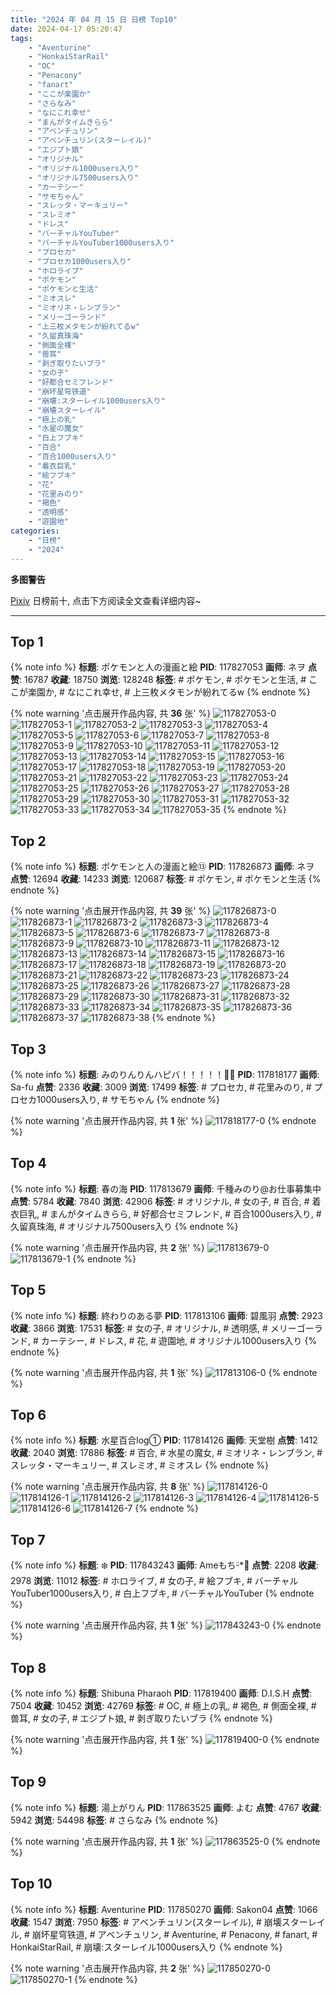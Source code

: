 ```yaml
---
title: "2024 年 04 月 15 日 日榜 Top10"
date: 2024-04-17 05:20:47
tags:
    - "Aventurine"
    - "HonkaiStarRail"
    - "OC"
    - "Penacony"
    - "fanart"
    - "ここが楽園か"
    - "さらなみ"
    - "なにこれ幸せ"
    - "まんがタイムきらら"
    - "アベンチュリン"
    - "アベンチュリン(スターレイル)"
    - "エジプト娘"
    - "オリジナル"
    - "オリジナル1000users入り"
    - "オリジナル7500users入り"
    - "カーテシー"
    - "サモちゃん"
    - "スレッタ・マーキュリー"
    - "スレミオ"
    - "ドレス"
    - "バーチャルYouTuber"
    - "バーチャルYouTuber1000users入り"
    - "プロセカ"
    - "プロセカ1000users入り"
    - "ホロライブ"
    - "ポケモン"
    - "ポケモンと生活"
    - "ミオスレ"
    - "ミオリネ・レンブラン"
    - "メリーゴーランド"
    - "上三枚メタモンが紛れてるw"
    - "久留真珠海"
    - "側面全裸"
    - "兽耳"
    - "剥ぎ取りたいブラ"
    - "女の子"
    - "好都合セミフレンド"
    - "崩坏星穹铁道"
    - "崩壊:スターレイル1000users入り"
    - "崩壊スターレイル"
    - "極上の乳"
    - "水星の魔女"
    - "白上フブキ"
    - "百合"
    - "百合1000users入り"
    - "着衣巨乳"
    - "絵フブキ"
    - "花"
    - "花里みのり"
    - "褐色"
    - "透明感"
    - "遊園地"
categories:
    - "日榜"
    - "2024"
---
```


<i class="fa fa-triangle-exclamation"></i>**多图警告**<i class="fa fa-triangle-exclamation"></i>

[Pixiv](https://www.pixiv.net/) 日榜前十, 点击下方阅读全文查看详细内容~

<!-- more -->

---

## Top 1

{% note info %}
**标题**: ポケモンと人の漫画と絵
**PID**: 117827053 **画师**: ネヲ
**点赞**: 16787 **收藏**: 18750 **浏览**: 128248
**标签**: # ポケモン, # ポケモンと生活, # ここが楽園か, # なにこれ幸せ, # 上三枚メタモンが紛れてるw
{% endnote %}

{% note warning '点击展开作品内容, 共 **36** 张' %}
![117827053-0](https://i.pixiv.re/img-original/img/2024/04/14/12/43/59/117827053_p0.png)
![117827053-1](https://i.pixiv.re/img-original/img/2024/04/14/12/43/59/117827053_p1.png)
![117827053-2](https://i.pixiv.re/img-original/img/2024/04/14/12/43/59/117827053_p2.png)
![117827053-3](https://i.pixiv.re/img-original/img/2024/04/14/12/43/59/117827053_p3.png)
![117827053-4](https://i.pixiv.re/img-original/img/2024/04/14/12/43/59/117827053_p4.png)
![117827053-5](https://i.pixiv.re/img-original/img/2024/04/14/12/43/59/117827053_p5.png)
![117827053-6](https://i.pixiv.re/img-original/img/2024/04/14/12/43/59/117827053_p6.png)
![117827053-7](https://i.pixiv.re/img-original/img/2024/04/14/12/43/59/117827053_p7.png)
![117827053-8](https://i.pixiv.re/img-original/img/2024/04/14/12/43/59/117827053_p8.png)
![117827053-9](https://i.pixiv.re/img-original/img/2024/04/14/12/43/59/117827053_p9.png)
![117827053-10](https://i.pixiv.re/img-original/img/2024/04/14/12/43/59/117827053_p10.png)
![117827053-11](https://i.pixiv.re/img-original/img/2024/04/14/12/43/59/117827053_p11.png)
![117827053-12](https://i.pixiv.re/img-original/img/2024/04/14/12/43/59/117827053_p12.png)
![117827053-13](https://i.pixiv.re/img-original/img/2024/04/14/12/43/59/117827053_p13.png)
![117827053-14](https://i.pixiv.re/img-original/img/2024/04/14/12/43/59/117827053_p14.png)
![117827053-15](https://i.pixiv.re/img-original/img/2024/04/14/12/43/59/117827053_p15.png)
![117827053-16](https://i.pixiv.re/img-original/img/2024/04/14/12/43/59/117827053_p16.png)
![117827053-17](https://i.pixiv.re/img-original/img/2024/04/14/12/43/59/117827053_p17.png)
![117827053-18](https://i.pixiv.re/img-original/img/2024/04/14/12/43/59/117827053_p18.png)
![117827053-19](https://i.pixiv.re/img-original/img/2024/04/14/12/43/59/117827053_p19.png)
![117827053-20](https://i.pixiv.re/img-original/img/2024/04/14/12/43/59/117827053_p20.png)
![117827053-21](https://i.pixiv.re/img-original/img/2024/04/14/12/43/59/117827053_p21.png)
![117827053-22](https://i.pixiv.re/img-original/img/2024/04/14/12/43/59/117827053_p22.png)
![117827053-23](https://i.pixiv.re/img-original/img/2024/04/14/12/43/59/117827053_p23.png)
![117827053-24](https://i.pixiv.re/img-original/img/2024/04/14/12/43/59/117827053_p24.png)
![117827053-25](https://i.pixiv.re/img-original/img/2024/04/14/12/43/59/117827053_p25.png)
![117827053-26](https://i.pixiv.re/img-original/img/2024/04/14/12/43/59/117827053_p26.png)
![117827053-27](https://i.pixiv.re/img-original/img/2024/04/14/12/43/59/117827053_p27.png)
![117827053-28](https://i.pixiv.re/img-original/img/2024/04/14/12/43/59/117827053_p28.png)
![117827053-29](https://i.pixiv.re/img-original/img/2024/04/14/12/43/59/117827053_p29.png)
![117827053-30](https://i.pixiv.re/img-original/img/2024/04/14/12/43/59/117827053_p30.png)
![117827053-31](https://i.pixiv.re/img-original/img/2024/04/14/12/43/59/117827053_p31.png)
![117827053-32](https://i.pixiv.re/img-original/img/2024/04/14/12/43/59/117827053_p32.png)
![117827053-33](https://i.pixiv.re/img-original/img/2024/04/14/12/43/59/117827053_p33.png)
![117827053-34](https://i.pixiv.re/img-original/img/2024/04/14/12/43/59/117827053_p34.png)
![117827053-35](https://i.pixiv.re/img-original/img/2024/04/14/12/43/59/117827053_p35.png)
{% endnote %}

## Top 2

{% note info %}
**标题**: ポケモンと人の漫画と絵⑬
**PID**: 117826873 **画师**: ネヲ
**点赞**: 12694 **收藏**: 14233 **浏览**: 120687
**标签**: # ポケモン, # ポケモンと生活
{% endnote %}

{% note warning '点击展开作品内容, 共 **39** 张' %}
![117826873-0](https://i.pixiv.re/img-original/img/2024/04/14/12/36/43/117826873_p0.png)
![117826873-1](https://i.pixiv.re/img-original/img/2024/04/14/12/36/43/117826873_p1.png)
![117826873-2](https://i.pixiv.re/img-original/img/2024/04/14/12/36/43/117826873_p2.png)
![117826873-3](https://i.pixiv.re/img-original/img/2024/04/14/12/36/43/117826873_p3.png)
![117826873-4](https://i.pixiv.re/img-original/img/2024/04/14/12/36/43/117826873_p4.png)
![117826873-5](https://i.pixiv.re/img-original/img/2024/04/14/12/36/43/117826873_p5.png)
![117826873-6](https://i.pixiv.re/img-original/img/2024/04/14/12/36/43/117826873_p6.png)
![117826873-7](https://i.pixiv.re/img-original/img/2024/04/14/12/36/43/117826873_p7.png)
![117826873-8](https://i.pixiv.re/img-original/img/2024/04/14/12/36/43/117826873_p8.png)
![117826873-9](https://i.pixiv.re/img-original/img/2024/04/14/12/36/43/117826873_p9.png)
![117826873-10](https://i.pixiv.re/img-original/img/2024/04/14/12/36/43/117826873_p10.png)
![117826873-11](https://i.pixiv.re/img-original/img/2024/04/14/12/36/43/117826873_p11.png)
![117826873-12](https://i.pixiv.re/img-original/img/2024/04/14/12/36/43/117826873_p12.png)
![117826873-13](https://i.pixiv.re/img-original/img/2024/04/14/12/36/43/117826873_p13.png)
![117826873-14](https://i.pixiv.re/img-original/img/2024/04/14/12/36/43/117826873_p14.png)
![117826873-15](https://i.pixiv.re/img-original/img/2024/04/14/12/36/43/117826873_p15.png)
![117826873-16](https://i.pixiv.re/img-original/img/2024/04/14/12/36/43/117826873_p16.png)
![117826873-17](https://i.pixiv.re/img-original/img/2024/04/14/12/36/43/117826873_p17.png)
![117826873-18](https://i.pixiv.re/img-original/img/2024/04/14/12/36/43/117826873_p18.png)
![117826873-19](https://i.pixiv.re/img-original/img/2024/04/14/12/36/43/117826873_p19.png)
![117826873-20](https://i.pixiv.re/img-original/img/2024/04/14/12/36/43/117826873_p20.png)
![117826873-21](https://i.pixiv.re/img-original/img/2024/04/14/12/36/43/117826873_p21.png)
![117826873-22](https://i.pixiv.re/img-original/img/2024/04/14/12/36/43/117826873_p22.png)
![117826873-23](https://i.pixiv.re/img-original/img/2024/04/14/12/36/43/117826873_p23.png)
![117826873-24](https://i.pixiv.re/img-original/img/2024/04/14/12/36/43/117826873_p24.png)
![117826873-25](https://i.pixiv.re/img-original/img/2024/04/14/12/36/43/117826873_p25.png)
![117826873-26](https://i.pixiv.re/img-original/img/2024/04/14/12/36/43/117826873_p26.png)
![117826873-27](https://i.pixiv.re/img-original/img/2024/04/14/12/36/43/117826873_p27.png)
![117826873-28](https://i.pixiv.re/img-original/img/2024/04/14/12/36/43/117826873_p28.png)
![117826873-29](https://i.pixiv.re/img-original/img/2024/04/14/12/36/43/117826873_p29.png)
![117826873-30](https://i.pixiv.re/img-original/img/2024/04/14/12/36/43/117826873_p30.png)
![117826873-31](https://i.pixiv.re/img-original/img/2024/04/14/12/36/43/117826873_p31.png)
![117826873-32](https://i.pixiv.re/img-original/img/2024/04/14/12/36/43/117826873_p32.png)
![117826873-33](https://i.pixiv.re/img-original/img/2024/04/14/12/36/43/117826873_p33.png)
![117826873-34](https://i.pixiv.re/img-original/img/2024/04/14/12/36/43/117826873_p34.png)
![117826873-35](https://i.pixiv.re/img-original/img/2024/04/14/12/36/43/117826873_p35.png)
![117826873-36](https://i.pixiv.re/img-original/img/2024/04/14/12/36/43/117826873_p36.png)
![117826873-37](https://i.pixiv.re/img-original/img/2024/04/14/12/36/43/117826873_p37.png)
![117826873-38](https://i.pixiv.re/img-original/img/2024/04/14/12/36/43/117826873_p38.png)
{% endnote %}

## Top 3

{% note info %}
**标题**: みのりんりんハピバ！！！！！🎂🎉
**PID**: 117818177 **画师**: Sa-fu
**点赞**: 2336 **收藏**: 3009 **浏览**: 17499
**标签**: # プロセカ, # 花里みのり, # プロセカ1000users入り, # サモちゃん
{% endnote %}

{% note warning '点击展开作品内容, 共 **1** 张' %}
![117818177-0](https://i.pixiv.re/img-original/img/2024/04/14/03/10/38/117818177_p0.jpg)
{% endnote %}

## Top 4

{% note info %}
**标题**: 春の海
**PID**: 117813679 **画师**: 千種みのり@お仕事募集中
**点赞**: 5784 **收藏**: 7840 **浏览**: 42906
**标签**: # オリジナル, # 女の子, # 百合, # 着衣巨乳, # まんがタイムきらら, # 好都合セミフレンド, # 百合1000users入り, # 久留真珠海, # オリジナル7500users入り
{% endnote %}

{% note warning '点击展开作品内容, 共 **2** 张' %}
![117813679-0](https://i.pixiv.re/img-original/img/2024/04/14/00/06/04/117813679_p0.jpg)
![117813679-1](https://i.pixiv.re/img-original/img/2024/04/14/00/06/04/117813679_p1.jpg)
{% endnote %}

## Top 5

{% note info %}
**标题**: 終わりのある夢
**PID**: 117813106 **画师**: 碧風羽
**点赞**: 2923 **收藏**: 3866 **浏览**: 17531
**标签**: # 女の子, # オリジナル, # 透明感, # メリーゴーランド, # カーテシー, # ドレス, # 花, # 遊園地, # オリジナル1000users入り
{% endnote %}

{% note warning '点击展开作品内容, 共 **1** 张' %}
![117813106-0](https://i.pixiv.re/img-original/img/2024/04/14/00/00/02/117813106_p0.jpg)
{% endnote %}

## Top 6

{% note info %}
**标题**: 水星百合log①
**PID**: 117814126 **画师**: 天堂樹
**点赞**: 1412 **收藏**: 2040 **浏览**: 17886
**标签**: # 百合, # 水星の魔女, # ミオリネ・レンブラン, # スレッタ・マーキュリー, # スレミオ, # ミオスレ
{% endnote %}

{% note warning '点击展开作品内容, 共 **8** 张' %}
![117814126-0](https://i.pixiv.re/img-original/img/2024/04/14/00/16/59/117814126_p0.jpg)
![117814126-1](https://i.pixiv.re/img-original/img/2024/04/14/00/16/59/117814126_p1.jpg)
![117814126-2](https://i.pixiv.re/img-original/img/2024/04/14/00/16/59/117814126_p2.jpg)
![117814126-3](https://i.pixiv.re/img-original/img/2024/04/14/00/16/59/117814126_p3.jpg)
![117814126-4](https://i.pixiv.re/img-original/img/2024/04/14/00/16/59/117814126_p4.jpg)
![117814126-5](https://i.pixiv.re/img-original/img/2024/04/14/00/16/59/117814126_p5.jpg)
![117814126-6](https://i.pixiv.re/img-original/img/2024/04/14/00/16/59/117814126_p6.jpg)
![117814126-7](https://i.pixiv.re/img-original/img/2024/04/14/00/16/59/117814126_p7.jpg)
{% endnote %}

## Top 7

{% note info %}
**标题**: ❄️
**PID**: 117843243 **画师**: Ameもちᵕ̈*🍭
**点赞**: 2208 **收藏**: 2978 **浏览**: 11012
**标签**: # ホロライブ, # 女の子, # 絵フブキ, # バーチャルYouTuber1000users入り, # 白上フブキ, # バーチャルYouTuber
{% endnote %}

{% note warning '点击展开作品内容, 共 **1** 张' %}
![117843243-0](https://i.pixiv.re/img-original/img/2024/04/14/22/09/27/117843243_p0.jpg)
{% endnote %}

## Top 8

{% note info %}
**标题**: Shibuna Pharaoh
**PID**: 117819400 **画师**: D.I.S.H
**点赞**: 7504 **收藏**: 10452 **浏览**: 42769
**标签**: # OC, # 極上の乳, # 褐色, # 側面全裸, # 兽耳, # 女の子, # エジプト娘, # 剥ぎ取りたいブラ
{% endnote %}

{% note warning '点击展开作品内容, 共 **1** 张' %}
![117819400-0](https://i.pixiv.re/img-original/img/2024/04/14/04/47/06/117819400_p0.jpg)
{% endnote %}

## Top 9

{% note info %}
**标题**: 湯上がりん
**PID**: 117863525 **画师**: よむ
**点赞**: 4767 **收藏**: 5942 **浏览**: 54498
**标签**: # さらなみ
{% endnote %}

{% note warning '点击展开作品内容, 共 **1** 张' %}
![117863525-0](https://i.pixiv.re/img-original/img/2024/04/15/17/09/07/117863525_p0.png)
{% endnote %}

## Top 10

{% note info %}
**标题**: Aventurine
**PID**: 117850270 **画师**: Sakon04
**点赞**: 1066 **收藏**: 1547 **浏览**: 7950
**标签**: # アベンチュリン(スターレイル), # 崩壊スターレイル, # 崩坏星穹铁道, # アベンチュリン, # Aventurine, # Penacony, # fanart, # HonkaiStarRail, # 崩壊:スターレイル1000users入り
{% endnote %}

{% note warning '点击展开作品内容, 共 **2** 张' %}
![117850270-0](https://i.pixiv.re/img-original/img/2024/04/15/01/09/19/117850270_p0.jpg)
![117850270-1](https://i.pixiv.re/img-original/img/2024/04/15/01/09/19/117850270_p1.jpg)
{% endnote %}
